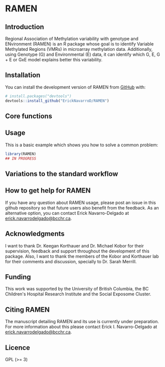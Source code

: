 
<!-- README.md is generated from README.Rmd. Please edit that file -->

# RAMEN

<!-- badges: start -->
<!-- badges: end -->

## Introduction
Regional Association of Methylation variability with genotype and ENvironment (RAMEN) is an R package whose goal is to identify Variable Methylated Regions (VMRs) in microarray methylation data. Additionally, using Genotype (G) and Environmental (E) data, it can identify which G, E, G + E or GxE model explains better this variability.

## Installation

You can install the development version of RAMEN from
[GitHub](https://github.com/) with:

``` r
# install.packages("devtools")
devtools::install_github("ErickNavarroD/RAMEN")
```

## Core functions


## Usage

This is a basic example which shows you how to solve a common problem:

``` r
library(RAMEN)
## IN PROGRESS
```
## Variations to the standard workflow 

## How to get help for RAMEN
If you have any question about RAMEN usage, please post an issue in this github repository so that future users also benefit from the feedback. As an alternative option, you can contact Erick Navarro-Delgado at erick.navarrodelgado@bcchr.ca.

## Acknowledgments
I want to thank Dr. Keegan Korthauer and Dr. Michael Kobor for their supervision, feedback and support throughout the development of this package. Also, I want to thank the members of the Kobor and Korthauer lab for their comments and discussion, specially to Dr. Sarah Merrill. 

## Funding 
This work was supported by the University of British Columbia, the BC Children's Hospital Research Institute and the Social Exposome Cluster. 

## Citing RAMEN
The manuscript detailing RAMEN and its use is currently under preparation. For more information about this please contact Erick I. Navarro-Delgado at erick.navarrodelgado@bcchr.ca.

## Licence
GPL (>= 3)
